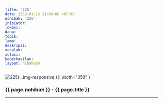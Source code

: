 ```yaml
---
title: '225'
date: 2252-01-23 11:08:00 +07:00
nohibah: '225'
inisiator:
lokasi:
dana:
topik:
lama:
deskripsi:
masalah:
solusi:
keberhasilan:
layout: hibahcmb
---
```


![225](/static/img/hibahcmb/225.png){: .img-responsive }{: width="350" }

### {{ page.nohibah }} - {{ page.title }}

---
